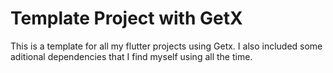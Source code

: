 # Template Project with GetX

This is a template for all my flutter projects using Getx. I also included some aditional dependencies that I find myself using all the time.

